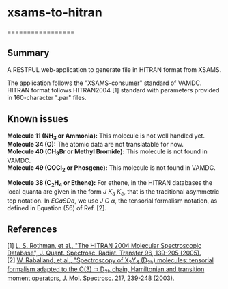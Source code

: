 # xsams-to-hitran
=================

Summary
-------
A RESTFUL web-application to generate file in HITRAN format from XSAMS.

The application follows the "XSAMS-consumer" standard of VAMDC.
HITRAN format follows HITRAN2004 [1] standard with parameters provided in 160-character ".par" files.

Known issues
------------
**Molecule 11 (NH<sub>3</sub> or Ammonia):** This molecule is not well handled yet.<br />
**Molecule 34 (O):** The atomic data are not translatable for now.<br />
**Molecule 40 (CH<sub>3</sub>Br or Methyl Bromide):** This molecule is not found in VAMDC.<br />
**Molecule 49 (COCl<sub>2</sub> or Phosgene):** This molecule is not found in VAMDC.

**Molecule 38 (C<sub>2</sub>H<sub>4</sub> or Ethene):** For ethene, in the HITRAN databases the local quanta are given in the form *J* *K<sub>a</sub>* *K<sub>c</sub>*, that is the traditional asymmetric top notation. In *ECaSDa*, we use *J* *C* *α*, the tensorial formalism notation, as defined in Equation (56) of Ref. [2].


References
----------
[1] [L. S. Rothman, et al., "The HITRAN 2004 Molecular Spectroscopic Database", J. Quant. Spectrosc. Radiat. Transfer 96, 139-205 (2005).](http://hitran.org/media/refs/HITRAN-2004.pdf)<br />
[2] [W. Raballand, et al., "Spectroscopy of X<sub>2</sub>Y<sub>4</sub> (D<sub>2h</sub>) molecules: tensorial formalism adapted to the O(3) ⊃ D<sub>2h</sub> chain, Hamiltonian and transition moment operators, J. Mol. Spectrosc. 217, 239-248 (2003).](http://www.sciencedirect.com/science/article/pii/S0022285202000383/pdfft?md5=7edaa05488c3076a1e2796bf791510e0&pid=1-s2.0-S0022285202000383-main.pdf)
